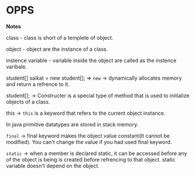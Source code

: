 # OPPS 

<p><strong>Notes</strong></p>

class - class is short of a templete of object.

object - object are the instance of a class.

instence variable - variable inside the object are called as the instence varibale.

student[] saikat = new student[]; => `new` -> dynamically allocates memory and return a refrence to it.

student[]; -> Constructer is a special type of method that is used to initialize objects of a class.

this ->  `this` is a keyword that refers to the current object instance. 

In java primitive datatypes are stored in stack memory.

`final` -> final keyword makes the object value constant(It cannot be modified). You can't change the value if you had used final keyword.

`static` -> when a member is declared static, it can be accessed before any of the object is being is created before refrencing to that object. static variable doesn't depend on the object.

